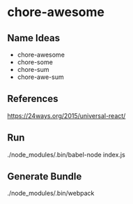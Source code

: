 # chore-awesome

## Name Ideas
- chore-awesome
- chore-some
- chore-sum
- chore-awe-sum

## References
https://24ways.org/2015/universal-react/

## Run
./node_modules/.bin/babel-node index.js

## Generate Bundle
./node_modules/.bin/webpack